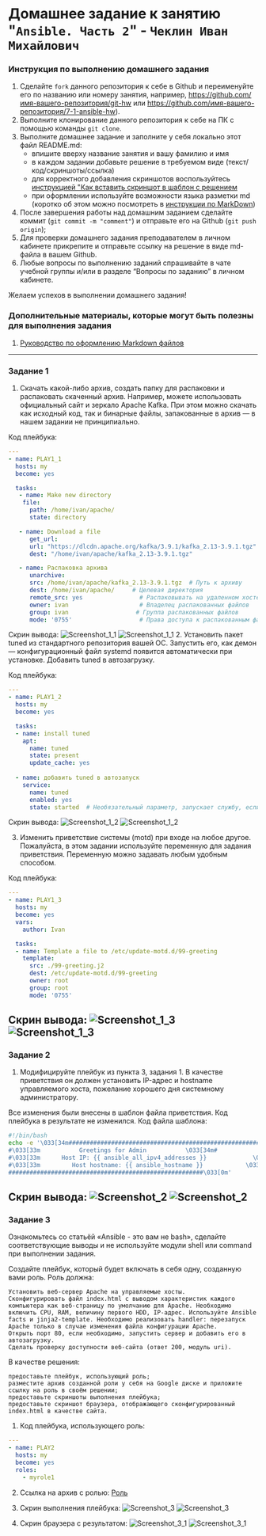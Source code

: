 # Домашнее задание к занятию "`Ansible. Часть 2`" - `Чеклин Иван Михайлович`


### Инструкция по выполнению домашнего задания

   1. Сделайте `fork` данного репозитория к себе в Github и переименуйте его по названию или номеру занятия, например, https://github.com/имя-вашего-репозитория/git-hw или  https://github.com/имя-вашего-репозитория/7-1-ansible-hw).
   2. Выполните клонирование данного репозитория к себе на ПК с помощью команды `git clone`.
   3. Выполните домашнее задание и заполните у себя локально этот файл README.md:
      - впишите вверху название занятия и вашу фамилию и имя
      - в каждом задании добавьте решение в требуемом виде (текст/код/скриншоты/ссылка)
      - для корректного добавления скриншотов воспользуйтесь [инструкцией "Как вставить скриншот в шаблон с решением](https://github.com/netology-code/sys-pattern-homework/blob/main/screen-instruction.md)
      - при оформлении используйте возможности языка разметки md (коротко об этом можно посмотреть в [инструкции  по MarkDown](https://github.com/netology-code/sys-pattern-homework/blob/main/md-instruction.md))
   4. После завершения работы над домашним заданием сделайте коммит (`git commit -m "comment"`) и отправьте его на Github (`git push origin`);
   5. Для проверки домашнего задания преподавателем в личном кабинете прикрепите и отправьте ссылку на решение в виде md-файла в вашем Github.
   6. Любые вопросы по выполнению заданий спрашивайте в чате учебной группы и/или в разделе “Вопросы по заданию” в личном кабинете.
   
Желаем успехов в выполнении домашнего задания!
   
### Дополнительные материалы, которые могут быть полезны для выполнения задания

1. [Руководство по оформлению Markdown файлов](https://gist.github.com/Jekins/2bf2d0638163f1294637#Code)

---

### Задание 1

1. Скачать какой-либо архив, создать папку для распаковки и распаковать скаченный архив. Например, можете использовать официальный сайт и зеркало Apache Kafka. При этом можно скачать как исходный код, так и бинарные файлы, запакованные в архив — в нашем задании не принципиально.

Код плейбука:
```YAML
---
- name: PLAY1_1
  hosts: my
  become: yes

  tasks:
   - name: Make new directory
    file:
      path: /home/ivan/apache/
      state: directory

   - name: Download a file
      get_url:
      url: "https://dlcdn.apache.org/kafka/3.9.1/kafka_2.13-3.9.1.tgz"
      dest: "/home/ivan/apache/kafka_2.13-3.9.1.tgz"

   - name: Распаковка архива
      unarchive:
      src: /home/ivan/apache/kafka_2.13-3.9.1.tgz  # Путь к архиву
      dest: /home/ivan/apache/     # Целевая директория
      remote_src: yes                # Распаковывать на удаленном хосте (если архив уже там)
      owner: ivan                    # Владелец распакованных файлов
      group: ivan                   # Группа распакованных файлов
      mode: '0755'                   # Права доступа к распакованным файлам
```
Скрин вывода:
![Screenshot_1_1](https://github.com/cheklinim/7-1-ansible-hw/img/Screenshot_1_1.png)
![Screenshot_1_1](./img/Screenshot_1_1.png)
2. Установить пакет tuned из стандартного репозитория вашей ОС. Запустить его, как демон — конфигурационный файл systemd появится автоматически при установке. Добавить tuned в автозагрузку.

Код плейбука:
```YAML
---
- name: PLAY1_2
  hosts: my
  become: yes

  tasks:
  - name: install tuned
    apt:
      name: tuned
      state: present
      update_cache: yes
 
  - name: добавить tuned в автозапуск
    service:
      name: tuned
      enabled: yes
      state: started  # Необязательный параметр, запускает службу, если она не запущена
```
Скрин вывода:
![Screenshot_1_2](https://github.com/cheklinim/7-1-ansible-hw/img/Screenshot_1_2.png)
![Screenshot_1_2](./img/Screenshot_1_2.png)

3. Изменить приветствие системы (motd) при входе на любое другое. Пожалуйста, в этом задании используйте переменную для задания приветствия. Переменную можно задавать любым удобным способом.

Код плейбука:
```YAML
---
- name: PLAY1_3
  hosts: my
  become: yes
  vars:
    author: Ivan

  tasks:
  - name: Template a file to /etc/update-motd.d/99-greeting
    template:
      src: ./99-greeting.j2
      dest: /etc/update-motd.d/99-greeting
      owner: root
      group: root
      mode: '0755'
```
Скрин вывода:
![Screenshot_1_3](https://github.com/cheklinim/7-1-ansible-hw/img/Screenshot_1_3.png)
![Screenshot_1_3](./img/Screenshot_1_3.png)
---

### Задание 2

1. Модифицируйте плейбук из пункта 3, задания 1. В качестве приветствия он должен установить IP-адрес и hostname управляемого хоста, пожелание хорошего дня системному администратору.

Все изменения были внесены в шаблон файла приветствия. Код плейбука в результате не изменился.
Код файла шаблона:
```bash
#!/bin/bash
echo -e '\033[34m#######################################################
#\033[33m           Greetings for Admin           \033[34m#
#\033[33m      Host IP: {{ ansible_all_ipv4_addresses }}             \033[34m#
#\033[33m         Host hostname: {{ ansible_hostname }}            \033[34m#
#######################################################\033[0m'
```
Скрин вывода:
![Screenshot_2](https://github.com/cheklinim/7-1-ansible-hw/img/Screenshot_2.png)
![Screenshot_2](./img/Screenshot_2.png)
---

### Задание 3

Ознакомьтесь со статьёй «Ansible - это вам не bash», сделайте соответствующие выводы и не используйте модули shell или command при выполнении задания.

Создайте плейбук, который будет включать в себя одну, созданную вами роль. Роль должна:

    Установить веб-сервер Apache на управляемые хосты.
    Сконфигурировать файл index.html c выводом характеристик каждого компьютера как веб-страницу по умолчанию для Apache. Необходимо включить CPU, RAM, величину первого HDD, IP-адрес. Используйте Ansible facts и jinja2-template. Необходимо реализовать handler: перезапуск Apache только в случае изменения файла конфигурации Apache.
    Открыть порт 80, если необходимо, запустить сервер и добавить его в автозагрузку.
    Сделать проверку доступности веб-сайта (ответ 200, модуль uri).

В качестве решения:

    предоставьте плейбук, использующий роль;
    разместите архив созданной роли у себя на Google диске и приложите ссылку на роль в своём решении;
    предоставьте скриншоты выполнения плейбука;
    предоставьте скриншот браузера, отображающего сконфигурированный index.html в качестве сайта.

1. Код плейбука, использующего роль:

```YAML
---
- name: PLAY2
  hosts: my
  become: yes
  roles:
    - myrole1
```

2. Ссылка на архив с ролью: [Роль](https://drive.google.com/file/d/15Lql3dArr6KCr_2FzRYkcYZt5jypVJdy/view?usp=drive_link)

3. Скрин выполнения плейбука:
![Screenshot_3](https://github.com/cheklinim/7-1-ansible-hw/img/Screenshot_3.png)
![Screenshot_3](./img/Screenshot_3.png)

4. Скрин браузера с результатом:
![Screenshot_3_1](https://github.com/cheklinim/7-1-ansible-hw/img/Screenshot_3_1.png)
![Screenshot_3_1](./img/Screenshot_3_1.png)